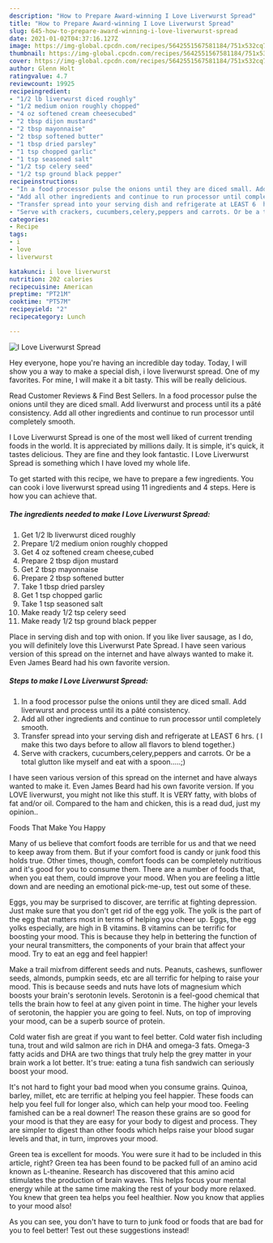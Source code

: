 ```yaml
---
description: "How to Prepare Award-winning I Love Liverwurst Spread"
title: "How to Prepare Award-winning I Love Liverwurst Spread"
slug: 645-how-to-prepare-award-winning-i-love-liverwurst-spread
date: 2021-01-02T04:37:16.127Z
image: https://img-global.cpcdn.com/recipes/5642551567581184/751x532cq70/i-love-liverwurst-spread-recipe-main-photo.jpg
thumbnail: https://img-global.cpcdn.com/recipes/5642551567581184/751x532cq70/i-love-liverwurst-spread-recipe-main-photo.jpg
cover: https://img-global.cpcdn.com/recipes/5642551567581184/751x532cq70/i-love-liverwurst-spread-recipe-main-photo.jpg
author: Glenn Holt
ratingvalue: 4.7
reviewcount: 19925
recipeingredient:
- "1/2 lb liverwurst diced roughly"
- "1/2 medium onion roughly chopped"
- "4 oz softened cream cheesecubed"
- "2 tbsp dijon mustard"
- "2 tbsp mayonnaise"
- "2 tbsp softened butter"
- "1 tbsp dried parsley"
- "1 tsp chopped garlic"
- "1 tsp seasoned salt"
- "1/2 tsp celery seed"
- "1/2 tsp ground black pepper"
recipeinstructions:
- "In a food processor pulse the onions until they are diced small. Add liverwurst and process until its a pâté consistency."
- "Add all other ingredients and continue to run processor until completely smooth."
- "Transfer spread into your serving dish and refrigerate at LEAST 6  hrs. ( I make this two days before to allow all flavors to blend together.)"
- "Serve with crackers, cucumbers,celery,peppers and carrots. Or be a total glutton like myself and eat with a spoon.....;)"
categories:
- Recipe
tags:
- i
- love
- liverwurst

katakunci: i love liverwurst 
nutrition: 202 calories
recipecuisine: American
preptime: "PT21M"
cooktime: "PT57M"
recipeyield: "2"
recipecategory: Lunch

---
```



![I Love Liverwurst Spread](https://img-global.cpcdn.com/recipes/5642551567581184/751x532cq70/i-love-liverwurst-spread-recipe-main-photo.jpg)

Hey everyone, hope you're having an incredible day today. Today, I will show you a way to make a special dish, i love liverwurst spread. One of my favorites. For mine, I will make it a bit tasty. This will be really delicious.

Read Customer Reviews &amp; Find Best Sellers. In a food processor pulse the onions until they are diced small. Add liverwurst and process until its a pâté consistency. Add all other ingredients and continue to run processor until completely smooth.

I Love Liverwurst Spread is one of the most well liked of current trending foods in the world. It is appreciated by millions daily. It is simple, it's quick, it tastes delicious. They are fine and they look fantastic. I Love Liverwurst Spread is something which I have loved my whole life.


To get started with this recipe, we have to prepare a few ingredients. You can cook i love liverwurst spread using 11 ingredients and 4 steps. Here is how you can achieve that.

<!--inarticleads1-->

##### The ingredients needed to make I Love Liverwurst Spread:

1. Get 1/2 lb liverwurst diced roughly
1. Prepare 1/2 medium onion roughly chopped
1. Get 4 oz softened cream cheese,cubed
1. Prepare 2 tbsp dijon mustard
1. Get 2 tbsp mayonnaise
1. Prepare 2 tbsp softened butter
1. Take 1 tbsp dried parsley
1. Get 1 tsp chopped garlic
1. Take 1 tsp seasoned salt
1. Make ready 1/2 tsp celery seed
1. Make ready 1/2 tsp ground black pepper


Place in serving dish and top with onion. If you like liver sausage, as I do, you will definitely love this Liverwurst Pate Spread. I have seen various version of this spread on the internet and have always wanted to make it. Even James Beard had his own favorite version. 

<!--inarticleads2-->

##### Steps to make I Love Liverwurst Spread:

1. In a food processor pulse the onions until they are diced small. Add liverwurst and process until its a pâté consistency.
1. Add all other ingredients and continue to run processor until completely smooth.
1. Transfer spread into your serving dish and refrigerate at LEAST 6  hrs. ( I make this two days before to allow all flavors to blend together.)
1. Serve with crackers, cucumbers,celery,peppers and carrots. Or be a total glutton like myself and eat with a spoon.....;)


I have seen various version of this spread on the internet and have always wanted to make it. Even James Beard had his own favorite version. If you LOVE liverwurst, you might not like this stuff. It is VERY fatty, with blobs of fat and/or oil. Compared to the ham and chicken, this is a read dud, just my opinion.. 

Foods That Make You Happy


Many of us believe that comfort foods are terrible for us and that we need to keep away from them. But if your comfort food is candy or junk food this holds true. Other times, though, comfort foods can be completely nutritious and it's good for you to consume them. There are a number of foods that, when you eat them, could improve your mood. When you are feeling a little down and are needing an emotional pick-me-up, test out some of these.

Eggs, you may be surprised to discover, are terrific at fighting depression. Just make sure that you don't get rid of the egg yolk. The yolk is the part of the egg that matters most in terms of helping you cheer up. Eggs, the egg yolks especially, are high in B vitamins. B vitamins can be terrific for boosting your mood. This is because they help in bettering the function of your neural transmitters, the components of your brain that affect your mood. Try to eat an egg and feel happier!

Make a trail mixfrom different seeds and nuts. Peanuts, cashews, sunflower seeds, almonds, pumpkin seeds, etc are all terrific for helping to raise your mood. This is because seeds and nuts have lots of magnesium which boosts your brain's serotonin levels. Serotonin is a feel-good chemical that tells the brain how to feel at any given point in time. The higher your levels of serotonin, the happier you are going to feel. Nuts, on top of improving your mood, can be a superb source of protein.

Cold water fish are great if you want to feel better. Cold water fish including tuna, trout and wild salmon are rich in DHA and omega-3 fats. Omega-3 fatty acids and DHA are two things that truly help the grey matter in your brain work a lot better. It's true: eating a tuna fish sandwich can seriously boost your mood. 

It's not hard to fight your bad mood when you consume grains. Quinoa, barley, millet, etc are terrific at helping you feel happier. These foods can help you feel full for longer also, which can help your mood too. Feeling famished can be a real downer! The reason these grains are so good for your mood is that they are easy for your body to digest and process. They are simpler to digest than other foods which helps raise your blood sugar levels and that, in turn, improves your mood.

Green tea is excellent for moods. You were sure it had to be included in this article, right? Green tea has been found to be packed full of an amino acid known as L-theanine. Research has discovered that this amino acid stimulates the production of brain waves. This helps focus your mental energy while at the same time making the rest of your body more relaxed. You knew that green tea helps you feel healthier. Now you know that applies to your mood also!

As you can see, you don't have to turn to junk food or foods that are bad for you to feel better! Test out  these suggestions  instead!

